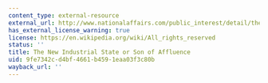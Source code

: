 ```yaml
---
content_type: external-resource
external_url: http://www.nationalaffairs.com/public_interest/detail/the-new-industrial-state-son-of-affluence
has_external_license_warning: true
license: https://en.wikipedia.org/wiki/All_rights_reserved
status: ''
title: The New Industrial State or Son of Affluence
uid: 9fe7342c-d4bf-4661-b459-1eaa03f3c80b
wayback_url: ''
---
```

